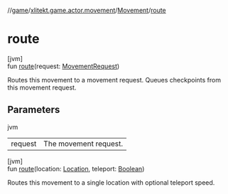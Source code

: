 //[game](../../../index.md)/[xlitekt.game.actor.movement](../index.md)/[Movement](index.md)/[route](route.md)

# route

[jvm]\
fun [route](route.md)(request: [MovementRequest](../-movement-request/index.md))

Routes this movement to a movement request. Queues checkpoints from this movement request.

## Parameters

jvm

| | |
|---|---|
| request | The movement request. |

[jvm]\
fun [route](route.md)(location: [Location](../../xlitekt.game.world.map/-location/index.md), teleport: [Boolean](https://kotlinlang.org/api/latest/jvm/stdlib/kotlin/-boolean/index.html))

Routes this movement to a single location with optional teleport speed.
